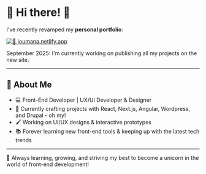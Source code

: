 # 🌸 Hi there! 🌸

I've recently revamped my **personal portfolio**:  

[![🍪 joumana.netlify.app](https://img.shields.io/badge/%F0%9F%8D%AA-joumana.netlify.app-pink?style=for-the-badge&logo=&logoColor=white)](https://joumana.netlify.app/) 

September 2025: I'm currently working on publishing all my projects on the new site.  

---

## 🌷 About Me
- 💻 Front-End Developer | UX/UI Developer & Designer   
- 🌼 Currently crafting projects with React, Next.js, Angular, Wordpress, and Drupal - oh my!
- 🖌 Working on UI/UX designs & interactive prototypes
- 📚 Forever learning new front-end tools & keeping up with the latest tech trends

---

🦄 Always learning, growing, and striving my best to become a unicorn in the world of front-end development!
